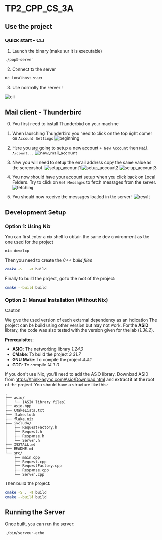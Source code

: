 # TP2_CPP_CS_3A

## Use the project 

### Quick start - CLI

1. Launch the binary (make sur it is executable)
```bash
./pop3-server
```
2. Connect to the server 
```bash
nc localhost 9999
```
3. Use normally the server !

![cli](./img/cli.png)

## Mail client - Thunderbird

0. You first need to install Thunderbird on your machine

1. When launching Thunderbird you need to click on the top right corner on `Account Settings`
![beginning](./img/beginning.png)

2. Here you are going to setup a new account `+ New Account` then `Mail Account...` 
![new_mail_account](./img/new_mail_account.png)

3. New you will need to setup the email address copy the same value as the screenshot.
![setup_account1](./img/setup_account1.png)
![setup_account2](./img/setup_account2.png)
![setup_account3](./img/setup_account3.png)

4. You now should have your account setup when you click back on Local Folders. Try to click on `Get Messages` to fetch messages from the server. 
![fetching](./img/fetching.png)

5. You should now receive the messages loaded in the server !
![result](./img/result.png)

## Development Setup

### Option 1: Using Nix

You can first enter a nix shell to obtain the same dev environment as the one used for the project
```bash
nix develop
```

Then you need to create the _C++ build files_ 
```bash
cmake -S . -B build
```

Finally to build the project, go to the root of the project:
```bash
cmake --build build
```

### Option 2: Manual Installation (Without Nix)

> [!CAUTION]
> We give the used version of each external dependency as an indication
> The project can be build using other version but may not work.
> For the **ASIO** library, the code was also tested with the version given for the lab (_1.30.2_).

**Prerequisites**:
- **ASIO**: The networking library _1.24.0_
- **CMake**: To build the project _3.31.7_
- **GNU Make**: To compile the project _4.4.1_
- **GCC**: To compile _14.3.0_

If you don't use Nix, you'll need to add the ASIO library.
Download ASIO from https://think-async.com/Asio/Download.html and extract it at the root of the project.
You should have a structure like this:

```
.
├── asio/
│   └── (ASIO library files)
├── asio.hpp
├── CMakeLists.txt
├── flake.lock
├── flake.nix
├── include/
│   ├── RequestFactory.h
│   ├── Request.h
│   ├── Response.h
│   └── Server.h
├── INSTALL.md
├── README.md
└── src/
    ├── main.cpp
    ├── Request.cpp
    ├── RequestFactory.cpp
    ├── Response.cpp
    └── Server.cpp
```

Then build the project:
```bash
cmake -S . -B build
cmake --build build
```

## Running the Server

Once built, you can run the server:
```bash
./bin/serveur-echo
```